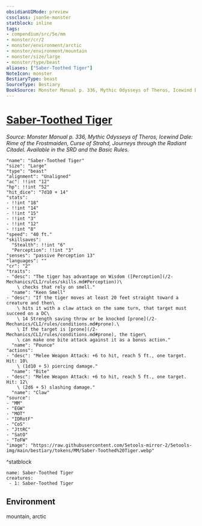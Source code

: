 ```yaml
---
obsidianUIMode: preview
cssclass: json5e-monster
statblock: inline
tags:
- compendium/src/5e/mm
- monster/cr/2
- monster/environment/arctic
- monster/environment/mountain
- monster/size/large
- monster/type/beast
aliases: ["Saber-Toothed Tiger"]
NoteIcon: monster
BestiaryType: beast
SourceType: Bestiary
BookSource: Monster Manual p. 336, Mythic Odysseys of Theros, Icewind Dale: Rime of the Frostmaiden, Curse of Strahd, Journeys through the Radiant Citadel. Available in the SRD and the Basic Rules.
---
```

# [Saber-Toothed Tiger](2-Mechanics/CLI/bestiary/beast/saber-toothed-tiger.md)
*Source: Monster Manual p. 336, Mythic Odysseys of Theros, Icewind Dale: Rime of the Frostmaiden, Curse of Strahd, Journeys through the Radiant Citadel. Available in the SRD and the Basic Rules.*  

```statblock
"name": "Saber-Toothed Tiger"
"size": "Large"
"type": "beast"
"alignment": "Unaligned"
"ac": !!int "12"
"hp": !!int "52"
"hit_dice": "7d10 + 14"
"stats":
- !!int "18"
- !!int "14"
- !!int "15"
- !!int "3"
- !!int "12"
- !!int "8"
"speed": "40 ft."
"skillsaves":
  "Stealth": !!int "6"
  "Perception": !!int "3"
"senses": "passive Perception 13"
"languages": ""
"cr": "2"
"traits":
- "desc": "The tiger has advantage on Wisdom ([Perception](/2-Mechanics/CLI/rules/skills.md#Perception))\
    \ checks that rely on smell."
  "name": "Keen Smell"
- "desc": "If the tiger moves at least 20 feet straight toward a creature and then\
    \ hits it with a claw attack on the same turn, that target must succeed on a DC\
    \ 14 Strength saving throw or be knocked [prone](/2-Mechanics/CLI/rules/conditions.md#prone).\
    \ If the target is [prone](/2-Mechanics/CLI/rules/conditions.md#prone), the tiger\
    \ can make one bite attack against it as a bonus action."
  "name": "Pounce"
"actions":
- "desc": "Melee Weapon Attack: +6 to hit, reach 5 ft., one target. Hit: 10\
    \ (1d10 + 5) piercing damage."
  "name": "Bite"
- "desc": "Melee Weapon Attack: +6 to hit, reach 5 ft., one target. Hit: 12\
    \ (2d6 + 5) slashing damage."
  "name": "Claw"
"source":
- "MM"
- "EGW"
- "MOT"
- "IDRotF"
- "CoS"
- "JttRC"
- "SatO"
- "ToFW"
"image": "https://raw.githubusercontent.com/5etools-mirror-2/5etools-img/main/bestiary/tokens/MM/Saber-Toothed%20Tiger.webp"
```
^statblock

```encounter-table
name: Saber-Toothed Tiger
creatures:
 - 1: Saber-Toothed Tiger
```

## Environment

mountain, arctic